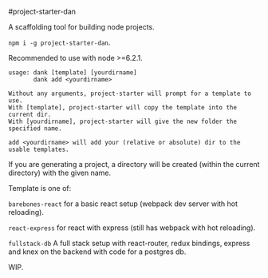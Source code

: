 #project-starter-dan

A scaffolding tool for building node projects.

```npm i -g project-starter-dan```.

Recommended to use with node >=6.2.1.

```
usage: dank [template] [yourdirname]
       dank add <yourdirname>

Without any arguments, project-starter will prompt for a template to use.
With [template], project-starter will copy the template into the current dir.
With [yourdirname], project-starter will give the new folder the specified name.

add <yourdirname> will add your (relative or absolute) dir to the usable templates.

```

If you are generating a project, a directory will be created (within the current directory) with the given name.

Template is one of:

```barebones-react``` for a basic react setup (webpack dev server with hot reloading).

```react-express``` for react with express (still has webpack with hot reloading).

```fullstack-db``` A full stack setup with react-router, redux bindings, express and knex on the backend with code for a postgres db.

WIP.